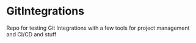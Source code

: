# GitIntegrations
Repo for testing Git Integrations with a few tools for project management and CI/CD and stuff
